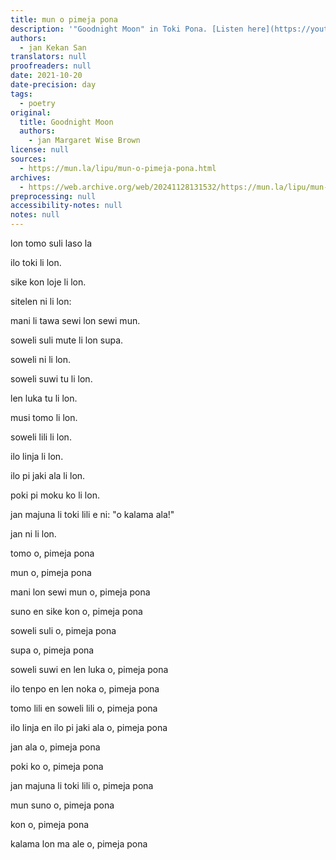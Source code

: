 ```yaml
---
title: mun o pimeja pona
description: '"Goodnight Moon" in Toki Pona. [Listen here](https://youtu.be/Q2UIw8PZsZ8)!'
authors:
  - jan Kekan San
translators: null
proofreaders: null
date: 2021-10-20
date-precision: day
tags:
  - poetry
original:
  title: Goodnight Moon
  authors:
    - jan Margaret Wise Brown
license: null
sources:
  - https://mun.la/lipu/mun-o-pimeja-pona.html
archives:
  - https://web.archive.org/web/20241128131532/https://mun.la/lipu/mun-o-pimeja-pona.html
preprocessing: null
accessibility-notes: null
notes: null
---
```


lon tomo suli laso la

ilo toki li lon.

sike kon loje li lon.

sitelen ni li lon:

mani li tawa sewi lon sewi mun.

soweli suli mute li lon supa.

soweli ni li lon.

soweli suwi tu li lon.

len luka tu li lon.

musi tomo li lon.

soweli lili li lon.

ilo linja li lon.

ilo pi jaki ala li lon.

poki pi moku ko li lon.

jan majuna li toki lili e ni: "o kalama ala!"

jan ni li lon.

tomo o, pimeja pona

mun o, pimeja pona

mani lon sewi mun o, pimeja pona

suno en sike kon o, pimeja pona

soweli suli o, pimeja pona

supa o, pimeja pona

soweli suwi en len luka o, pimeja pona

ilo tenpo en len noka o, pimeja pona

tomo lili en soweli lili o, pimeja pona

ilo linja en ilo pi jaki ala o, pimeja pona

jan ala o, pimeja pona

poki ko o, pimeja pona

jan majuna li toki lili o, pimeja pona

mun suno o, pimeja pona

kon o, pimeja pona

kalama lon ma ale o, pimeja pona
